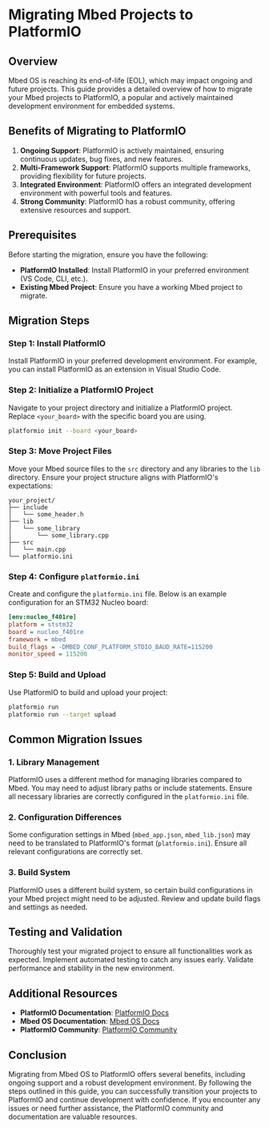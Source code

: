 # Migrating Mbed Projects to PlatformIO

## Overview

Mbed OS is reaching its end-of-life (EOL), which may impact ongoing and future projects. This guide provides a detailed overview of how to migrate your Mbed projects to PlatformIO, a popular and actively maintained development environment for embedded systems.

## Benefits of Migrating to PlatformIO

1. **Ongoing Support**: PlatformIO is actively maintained, ensuring continuous updates, bug fixes, and new features.
2. **Multi-Framework Support**: PlatformIO supports multiple frameworks, providing flexibility for future projects.
3. **Integrated Environment**: PlatformIO offers an integrated development environment with powerful tools and features.
4. **Strong Community**: PlatformIO has a robust community, offering extensive resources and support.

## Prerequisites

Before starting the migration, ensure you have the following:

- **PlatformIO Installed**: Install PlatformIO in your preferred environment (VS Code, CLI, etc.).
- **Existing Mbed Project**: Ensure you have a working Mbed project to migrate.

## Migration Steps

### Step 1: Install PlatformIO

Install PlatformIO in your preferred development environment. For example, you can install PlatformIO as an extension in Visual Studio Code.

### Step 2: Initialize a PlatformIO Project

Navigate to your project directory and initialize a PlatformIO project. Replace `<your_board>` with the specific board you are using.

```sh
platformio init --board <your_board>
```

### Step 3: Move Project Files

Move your Mbed source files to the `src` directory and any libraries to the `lib` directory. Ensure your project structure aligns with PlatformIO's expectations:

```
your_project/
├── include
│   └── some_header.h
├── lib
│   └── some_library
│       └── some_library.cpp
├── src
│   └── main.cpp
└── platformio.ini
```

### Step 4: Configure `platformio.ini`

Create and configure the `platformio.ini` file. Below is an example configuration for an STM32 Nucleo board:

```ini name=platformio.ini
[env:nucleo_f401re]
platform = ststm32
board = nucleo_f401re
framework = mbed
build_flags = -DMBED_CONF_PLATFORM_STDIO_BAUD_RATE=115200
monitor_speed = 115200
```

### Step 5: Build and Upload

Use PlatformIO to build and upload your project:

```sh
platformio run
platformio run --target upload
```

## Common Migration Issues

### 1. Library Management

PlatformIO uses a different method for managing libraries compared to Mbed. You may need to adjust library paths or include statements. Ensure all necessary libraries are correctly configured in the `platformio.ini` file.

### 2. Configuration Differences

Some configuration settings in Mbed (`mbed_app.json`, `mbed_lib.json`) may need to be translated to PlatformIO's format (`platformio.ini`). Ensure all relevant configurations are correctly set.

### 3. Build System

PlatformIO uses a different build system, so certain build configurations in your Mbed project might need to be adjusted. Review and update build flags and settings as needed.

## Testing and Validation

Thoroughly test your migrated project to ensure all functionalities work as expected. Implement automated testing to catch any issues early. Validate performance and stability in the new environment.

## Additional Resources

- **PlatformIO Documentation**: [PlatformIO Docs](https://docs.platformio.org/)
- **Mbed OS Documentation**: [Mbed OS Docs](https://os.mbed.com/docs/mbed-os/v6.15/)
- **PlatformIO Community**: [PlatformIO Community](https://community.platformio.org/)

## Conclusion

Migrating from Mbed OS to PlatformIO offers several benefits, including ongoing support and a robust development environment. By following the steps outlined in this guide, you can successfully transition your projects to PlatformIO and continue development with confidence. If you encounter any issues or need further assistance, the PlatformIO community and documentation are valuable resources.
